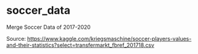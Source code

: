 # soccer_data
Merge Soccer Data of 2017-2020

Source: https://www.kaggle.com/kriegsmaschine/soccer-players-values-and-their-statistics?select=transfermarkt_fbref_201718.csv
